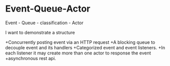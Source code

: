 # Event-Queue-Actor

Event - Queue - classification - Actor

I want to demonstrate a structure

+Concurrently posting event via an HTTP request
+A blocking queue to decouple event and its handlers
+Categorized event and event listeners.
+In each listener it may create more than one actor to response the event
+asynchronous rest api.
